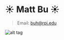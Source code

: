 # :sunny: Matt Bu :sunny:
> Email: buh@rpi.edu

![alt tag](https://scontent-lga3-1.xx.fbcdn.net/hphotos-xfp1/v/t1.0-9/10403600_1090553404303408_4694616706591953508_n.jpg?oh=dc2eacf0382d533ad8ef60b887ce7146&oe=573F6577)
